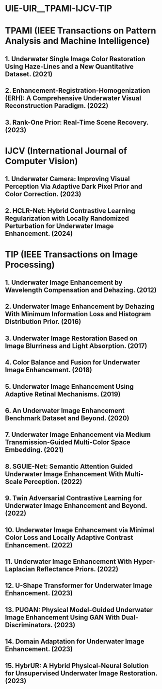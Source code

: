# UIE-UIR__TPAMI-IJCV-TIP

# TPAMI (IEEE Transactions on Pattern Analysis and Machine Intelligence)
## 1. Underwater Single Image Color Restoration Using Haze-Lines and a New Quantitative Dataset. (2021)

## 2. Enhancement-Registration-Homogenization (ERH): A Comprehensive Underwater Visual Reconstruction Paradigm. (2022)

## 3. Rank-One Prior: Real-Time Scene Recovery. (2023)

# IJCV (International Journal of Computer Vision)
## 1. Underwater Camera: Improving Visual Perception Via Adaptive Dark Pixel Prior and Color Correction. (2023)

## 2. HCLR-Net: Hybrid Contrastive Learning Regularization with Locally Randomized Perturbation for Underwater Image Enhancement. (2024)

# TIP (IEEE Transactions on Image Processing)
## 1. Underwater Image Enhancement by Wavelength Compensation and Dehazing. (2012)

## 2. Underwater Image Enhancement by Dehazing With Minimum Information Loss and Histogram Distribution Prior. (2016)

## 3. Underwater Image Restoration Based on Image Blurriness and Light Absorption. (2017)

## 4. Color Balance and Fusion for Underwater Image Enhancement. (2018)

## 5. Underwater Image Enhancement Using Adaptive Retinal Mechanisms. (2019)

## 6. An Underwater Image Enhancement Benchmark Dataset and Beyond. (2020)

## 7. Underwater Image Enhancement via Medium Transmission-Guided Multi-Color Space Embedding. (2021)

## 8. SGUIE-Net: Semantic Attention Guided Underwater Image Enhancement With Multi-Scale Perception. (2022)

## 9. Twin Adversarial Contrastive Learning for Underwater Image Enhancement and Beyond. (2022)

## 10. Underwater Image Enhancement via Minimal Color Loss and Locally Adaptive Contrast Enhancement. (2022)

## 11. Underwater Image Enhancement With Hyper-Laplacian Reflectance Priors. (2022)

## 12. U-Shape Transformer for Underwater Image Enhancement. (2023)

## 13. PUGAN: Physical Model-Guided Underwater Image Enhancement Using GAN With Dual-Discriminators. (2023)

## 14. Domain Adaptation for Underwater Image Enhancement. (2023)

## 15. HybrUR: A Hybrid Physical-Neural Solution for Unsupervised Underwater Image Restoration. (2023)
